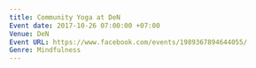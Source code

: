 ```yaml
---
title: Community Yoga at DeN
Event date: 2017-10-26 07:00:00 +07:00
Venue: DeN
Event URL: https://www.facebook.com/events/1989367894644055/
Genre: Mindfulness
---
```



